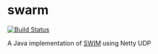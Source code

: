 # swarm

[![Build Status](https://travis-ci.org/nhirakawa/swarm.svg?branch=master)](https://travis-ci.org/nhirakawa/swarm)

A Java implementation of [SWIM](http://www.cs.cornell.edu/projects/quicksilver/public_pdfs/SWIM.pdf) using Netty UDP

